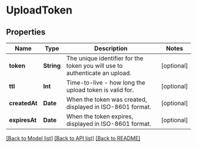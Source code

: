 # UploadToken

## Properties
Name | Type | Description | Notes
------------ | ------------- | ------------- | -------------
**token** | **String** | The unique identifier for the token you will use to authenticate an upload. | [optional] 
**ttl** | **Int** | Time-to-live - how long the upload token is valid for. | [optional] 
**createdAt** | **Date** | When the token was created, displayed in ISO-8601 format. | [optional] 
**expiresAt** | **Date** | When the token expires, displayed in ISO-8601 format. | [optional] 

[[Back to Model list]](../README.md#documentation-for-models) [[Back to API list]](../README.md#documentation-for-api-endpoints) [[Back to README]](../README.md)


